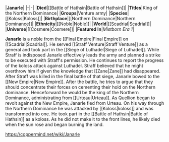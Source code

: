|**Janarle**|
|-|-|
|**Died**|[[Battle of Hathsin\|Battle of Hathsin]]|
|**Titles**|King of the Northern Dominance|
|**Groups**|Venture army|
|**Species**|[[Koloss\|Koloss]]|
|**Birthplace**|[[Northern Dominance\|Northern Dominance]]|
|**Ethnicity**|[[Noble\|Noble]]|
|**World**|[[Scadrial\|Scadrial]]|
|**Universe**|[[Cosmere\|Cosmere]]|
|**Featured In**|*Mistborn Era 1*|

**Janarle** is a noble from the [[Final Empire\|Final Empire]] on [[Scadrial\|Scadrial]].
He served [[Straff Venture\|Straff Venture]] as a general and took part in the [[Siege of Luthadel\|Siege of Luthadel]]. While Straff is indisposed Janarle effectively leads the army and planned a strike to be executed with Straff's permission. He continues to report the progress of the koloss attack against Luthadel. Straff believed that he might overthrow him if given the knowledge that [[Zane\|Zane]] had disappeared. After Straff was killed in the final battle of that siege, Janarle bowed to the [[New Empire\|New Empire]]. After the battle, he tries to argue that they should concentrate their forces on cementing their hold on the Northern dominance. Henceforward he would be the king of the Northern Dominance, administrating from [[Urteau\|Urteau]].
As Quellion began to revolt against the New Empire, Janarle fled from Urteau. On his way through the Northern Dominance he was attacked by [[Koloss\|koloss]] and was transformed into one. He took part in the [[Battle of Hathsin\|Battle of Hathsin]] as a koloss. As he did not make it to the front lines, he likely died when the sun rose and began burning the land.



https://coppermind.net/wiki/Janarle